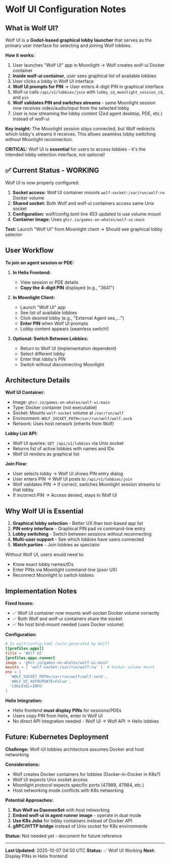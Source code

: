 # Wolf UI Configuration Notes

## What is Wolf UI?

Wolf UI is a **Godot-based graphical lobby launcher** that serves as the primary user interface for selecting and joining Wolf lobbies.

**How it works:**
1. User launches "Wolf UI" app in Moonlight → Wolf creates wolf-ui Docker container
2. **Inside wolf-ui container**, user sees graphical list of available lobbies
3. User clicks a lobby in Wolf UI interface
4. **Wolf UI prompts for PIN** → User enters 4-digit PIN in graphical interface
5. Wolf-ui calls `/api/v1/lobbies/join` with `lobby_id`, `moonlight_session_id`, and `pin`
6. **Wolf validates PIN and switches streams** - same Moonlight session now receives video/audio/input from the selected lobby
7. User is now streaming the lobby content (Zed agent desktop, PDE, etc.) instead of wolf-ui

**Key insight:** The Moonlight session stays connected, but Wolf redirects which lobby's streams it receives. This allows seamless lobby switching without Moonlight reconnection.

**CRITICAL:** Wolf UI is **essential** for users to access lobbies - it's the intended lobby selection interface, not optional!

## ✅ Current Status - WORKING

Wolf UI is now properly configured:

1. **Socket access:** Wolf UI container mounts `wolf-socket:/var/run/wolf:rw` Docker volume
2. **Shared socket:** Both Wolf and wolf-ui containers access same Unix socket
3. **Configuration:** wolf/config.toml line 453 updated to use volume mount
4. **Container image:** Uses `ghcr.io/games-on-whales/wolf-ui:main`

**Test:** Launch "Wolf UI" from Moonlight client → Should see graphical lobby selector

## User Workflow

**To join an agent session or PDE:**

1. **In Helix Frontend:**
   - View session or PDE details
   - **Copy the 4-digit PIN** displayed (e.g., "3641")

2. **In Moonlight Client:**
   - Launch "Wolf UI" app
   - See list of available lobbies
   - Click desired lobby (e.g., "External Agent ses_...")
   - **Enter PIN** when Wolf UI prompts
   - Lobby content appears (seamless switch!)

3. **Optional: Switch Between Lobbies:**
   - Return to Wolf UI (implementation dependent)
   - Select different lobby
   - Enter that lobby's PIN
   - Switch without disconnecting Moonlight

## Architecture Details

**Wolf UI Container:**
- Image: `ghcr.io/games-on-whales/wolf-ui:main`
- Type: Docker container (not executable)
- Socket: Mounts `wolf-socket` volume at `/var/run/wolf`
- Environment: `WOLF_SOCKET_PATH=/var/run/wolf/wolf.sock`
- Network: Uses host network (inherits from Wolf)

**Lobby List API:**
- Wolf UI queries: `GET /api/v1/lobbies` via Unix socket
- Returns list of active lobbies with names and IDs
- Wolf UI renders as graphical list

**Join Flow:**
- User selects lobby → Wolf UI shows PIN entry dialog
- User enters PIN → Wolf UI posts to `/api/v1/lobbies/join`
- Wolf validates PIN → If correct, switches Moonlight session streams to that lobby
- If incorrect PIN → Access denied, stays in Wolf UI

## Why Wolf UI is Essential

1. **Graphical lobby selection** - Better UX than text-based app list
2. **PIN entry interface** - Graphical PIN pad vs command-line entry
3. **Lobby switching** - Switch between sessions without reconnecting
4. **Multi-user support** - See which lobbies have users connected
5. **Watch parties** - Join lobbies as spectator

Without Wolf UI, users would need to:
- Know exact lobby names/IDs
- Enter PINs via Moonlight command-line (poor UX)
- Reconnect Moonlight to switch lobbies

## Implementation Notes

**Fixed Issues:**
- ✅ Wolf UI container now mounts wolf-socket Docker volume correctly
- ✅ Both Wolf and wolf-ui containers share the socket
- ✅ No host bind-mount needed (uses Docker volume)

**Configuration:**
```toml
# In wolf/config.toml (auto-generated by Wolf)
[[profiles.apps]]
title = 'Wolf UI'
[profiles.apps.runner]
image = 'ghcr.io/games-on-whales/wolf-ui:main'
mounts = [ 'wolf-socket:/var/run/wolf:rw' ]  # Docker volume mount
env = [
  'WOLF_SOCKET_PATH=/var/run/wolf/wolf.sock',
  'WOLF_UI_AUTOUPDATE=False',
  'LOGLEVEL=INFO'
]
```

**Helix Integration:**
- Helix frontend **must display PINs** for sessions/PDEs
- Users copy PIN from Helix, enter in Wolf UI
- No direct API integration needed - Wolf UI → Wolf API → Helix lobbies

## Future: Kubernetes Deployment

**Challenge:** Wolf-UI lobbies architecture assumes Docker and host networking

**Considerations:**
- Wolf creates Docker containers for lobbies (Docker-in-Docker in K8s?)
- Wolf UI expects Unix socket access
- Moonlight protocol expects specific ports (47989, 47984, etc.)
- Host networking mode conflicts with K8s networking

**Potential Approaches:**
1. **Run Wolf as DaemonSet** with host networking
2. **Embed wolf-ui in agent runner image** - operate in dual mode
3. **Use K8s Jobs** for lobby containers instead of Docker API
4. **gRPC/HTTP bridge** instead of Unix socket for K8s environments

**Status:** Not needed yet - document for future reference

---

**Last Updated:** 2025-10-07 04:50 UTC
**Status:** ✅ Wolf UI Working
**Next:** Display PINs in Helix frontend
